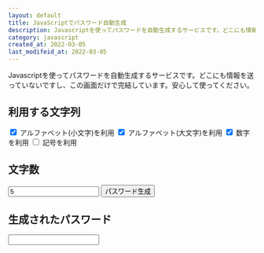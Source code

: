 ```yaml
---
layout: default
title: JavaScriptでパスワード自動生成
description: Javascriptを使ってパスワードを自動生成するサービスです。どこにも情報を送っていないですし、この画面だけで完結しています。安心して使ってください。
category: javascript
created_at: 2022-03-05
last_modifeid_at: 2022-03-05
---
```


<script>
  const smallAlphabet = "abcdefghijk"
  const largeAlphabet = "ABCDEFGHIJKLMNOPQRSTUVWXYZ"
  const number = "0123456789"
  const symbol = "!#$%&()"

  function createPassword(){
    var useString = "";
    if(document.getElementById("useSmallAlphabet").checked){
      useString += smallAlphabet;
    }
    if(document.getElementById("useLargeAlphabet").checked){
      useString += largeAlphabet;
    }
    if(document.getElementById("useNumber").checked){
      useString += number;
    }
    if(document.getElementById("useSymbol").checked){
      useString += symbol;
    }

    var length = document.getElementById("passwordLength").value
    var lengthNumber
    if(isNaN(Number(length))){
      lengthNumber = 5;
    }else{
      lengthNumber = Number(length);
    }
    var result = Array.from(Array(lengthNumber))
                  .map(()=>useString[Math.floor(Math.random()*useString.length)])
                  .join('');
    document.getElementById("createdPassword").value = result;

  }

  document.addEventListener('DOMContentLoaded', createPassword());
</script>

Javascriptを使ってパスワードを自動生成するサービスです。どこにも情報を送っていないですし、この画面だけで完結しています。安心して使ってください。

## 利用する文字列

<input type="checkbox" id="useSmallAlphabet" checked="checked"/>
<label for="useSmallAlphabet">アルファベット(小文字)を利用</label>

<input type="checkbox" id="useLargeAlphabet" checked="checked"/>
<label for="useLargeAlphabet">アルファベット(大文字)を利用</label>

<input type="checkbox" id="useNumber" checked="checked"/>
<label for="useNumber">数字を利用</label>

<input type="checkbox" id="useSymbol"/>
<label for="useSymbol">記号を利用</label>

## 文字数

<input type="text" id="passwordLength" value="5"/>

<input type="button" onclick="createPassword()" value="パスワード生成"/>

## 生成されたパスワード

<input type="text" id="createdPassword" readonly="readonly"/>

